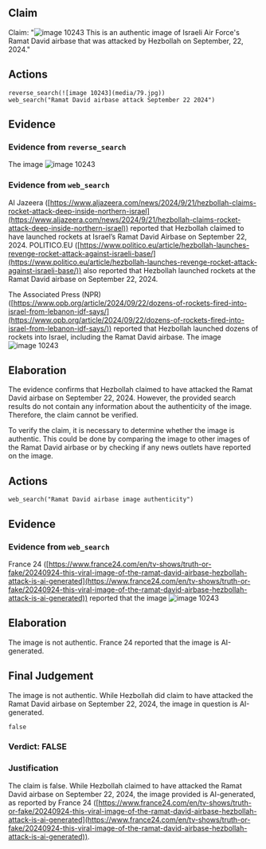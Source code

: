 ## Claim
Claim: "![image 10243](media/79.jpg) This is an authentic image of Israeli Air Force's Ramat David airbase that was attacked by Hezbollah on September, 22, 2024."

## Actions
```
reverse_search(![image 10243](media/79.jpg))
web_search("Ramat David airbase attack September 22 2024")
```

## Evidence
### Evidence from `reverse_search`
The image ![image 10243](media/79.jpg)

### Evidence from `web_search`
Al Jazeera ([https://www.aljazeera.com/news/2024/9/21/hezbollah-claims-rocket-attack-deep-inside-northern-israel](https://www.aljazeera.com/news/2024/9/21/hezbollah-claims-rocket-attack-deep-inside-northern-israel)) reported that Hezbollah claimed to have launched rockets at Israel’s Ramat David Airbase on September 22, 2024. POLITICO.EU ([https://www.politico.eu/article/hezbollah-launches-revenge-rocket-attack-against-israeli-base/](https://www.politico.eu/article/hezbollah-launches-revenge-rocket-attack-against-israeli-base/)) also reported that Hezbollah launched rockets at the Ramat David airbase on September 22, 2024.

The Associated Press (NPR) ([https://www.opb.org/article/2024/09/22/dozens-of-rockets-fired-into-israel-from-lebanon-idf-says/](https://www.opb.org/article/2024/09/22/dozens-of-rockets-fired-into-israel-from-lebanon-idf-says/)) reported that Hezbollah launched dozens of rockets into Israel, including the Ramat David airbase. The image ![image 10243](media/79.jpg)

## Elaboration
The evidence confirms that Hezbollah claimed to have attacked the Ramat David airbase on September 22, 2024. However, the provided search results do not contain any information about the authenticity of the image. Therefore, the claim cannot be verified.

To verify the claim, it is necessary to determine whether the image is authentic. This could be done by comparing the image to other images of the Ramat David airbase or by checking if any news outlets have reported on the image.


## Actions
```
web_search("Ramat David airbase image authenticity")
```

## Evidence
### Evidence from `web_search`
France 24 ([https://www.france24.com/en/tv-shows/truth-or-fake/20240924-this-viral-image-of-the-ramat-david-airbase-hezbollah-attack-is-ai-generated](https://www.france24.com/en/tv-shows/truth-or-fake/20240924-this-viral-image-of-the-ramat-david-airbase-hezbollah-attack-is-ai-generated)) reported that the image ![image 10243](media/79.jpg)

## Elaboration
The image is not authentic. France 24 reported that the image is AI-generated.


## Final Judgement
The image is not authentic. While Hezbollah did claim to have attacked the Ramat David airbase on September 22, 2024, the image in question is AI-generated.

`false`

### Verdict: FALSE

### Justification
The claim is false. While Hezbollah claimed to have attacked the Ramat David airbase on September 22, 2024, the image provided is AI-generated, as reported by France 24 ([https://www.france24.com/en/tv-shows/truth-or-fake/20240924-this-viral-image-of-the-ramat-david-airbase-hezbollah-attack-is-ai-generated](https://www.france24.com/en/tv-shows/truth-or-fake/20240924-this-viral-image-of-the-ramat-david-airbase-hezbollah-attack-is-ai-generated)).
